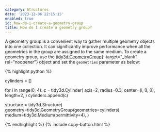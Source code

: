 ```yaml
---
category: Structures
date: '2023-12-06 22:15:15'
enabled: true
id: how-do-i-create-a-geometry-group
title: How do I create a geometry group?
---
```


A geometry group is a convenient way to gather multiple geometry objects into one collection. It can significantly improve performance when all the geometries in the group are assigned to the same medium. To create a geometry group, use the [tidy3d.GeometryGroup](https://docs.flexcompute.com/projects/tidy3d/en/latest/_autosummary/tidy3d.GeometryGroup.html){: target="_blank" rel="noopener"} object and set the&nbsp;`geometries` parameter as below:

<div markdown class="code-snippet">{% highlight python %}

cylinders = []

for i in range(0, 4):
  c = tidy3d.Cylinder(
    axis=2, radius=0.3, center=(i, 0, 0), length=2,
  )
  cylinders.append(c)

structure = tidy3d.Structure(
  geometry=tidy3d.GeometryGroup(geometries=cylinders),
  medium=tidy3d.Medium(permittivity=4),
)

{% endhighlight %}
{% include copy-button.html %}</div>
